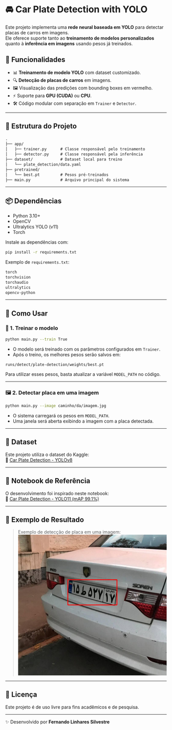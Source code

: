 # 🚘 Car Plate Detection with YOLO  

Este projeto implementa uma **rede neural baseada em YOLO** para detectar placas de carros em imagens.  
Ele oferece suporte tanto ao **treinamento de modelos personalizados** quanto à **inferência em imagens** usando pesos já treinados.  

## 📌 Funcionalidades  

- 📊 **Treinamento de modelo YOLO** com dataset customizado.  
- 🔍 **Detecção de placas de carros** em imagens.  
- 🖼️ Visualização das predições com bounding boxes em vermelho.  
- ⚡ Suporte para **GPU (CUDA)** ou **CPU**.  
- 🛠️ Código modular com separação em `Trainer` e `Detector`.  

---

## 📂 Estrutura do Projeto  

```
.
├── app/
│   ├── trainer.py      # Classe responsável pelo treinamento
│   ├── detector.py     # Classe responsável pela inferência
├── dataset/            # Dataset local para treino
│   └── plate_detection/data.yaml
├── pretrained/
│   └── best.pt         # Pesos pré-treinados
├── main.py             # Arquivo principal do sistema
```

---

## 📦 Dependências  

- Python 3.10+  
- OpenCV  
- Ultralytics YOLO (v11)  
- Torch  

Instale as dependências com:  

```bash
pip install -r requirements.txt
```

Exemplo de `requirements.txt`:  

```
torch
torchvision
torchaudio
ultralytics
opencv-python
```

---

## 🚀 Como Usar  

### 🔧 1. Treinar o modelo  

```bash
python main.py --train True
```

- O modelo será treinado com os parâmetros configurados em `Trainer`.  
- Após o treino, os melhores pesos serão salvos em:  

```
runs/detect/plate-detection/weights/best.pt
```

Para utilizar esses pesos, basta atualizar a variável `MODEL_PATH` no código.  

---

### 🖼️ 2. Detectar placa em uma imagem  

```bash
python main.py --image caminho/da/imagem.jpg
```

- O sistema carregará os pesos em `MODEL_PATH`.  
- Uma janela será aberta exibindo a imagem com a placa detectada.  

---

## 🧠 Dataset  

Este projeto utiliza o dataset do Kaggle:  
📌 [Car Plate Detection - YOLOv8](https://www.kaggle.com/datasets/nimapourmoradi/car-plate-detection-yolov8)  

---

## 📒 Notebook de Referência  

O desenvolvimento foi inspirado neste notebook:  
📌 [Car Plate Detection - YOLO11 (mAP 99.1%)](https://www.kaggle.com/code/bilalakgz/car-plate-detection-yolo11-map-99-1)  

---

## 🎯 Exemplo de Resultado  

> Exemplo de detecção de placa em uma imagem:  
![Resultado da Detecção](detection.png)
---

## 📜 Licença  

Este projeto é de uso livre para fins acadêmicos e de pesquisa.  

---

✨ Desenvolvido por **Fernando Linhares Silvestre**  

